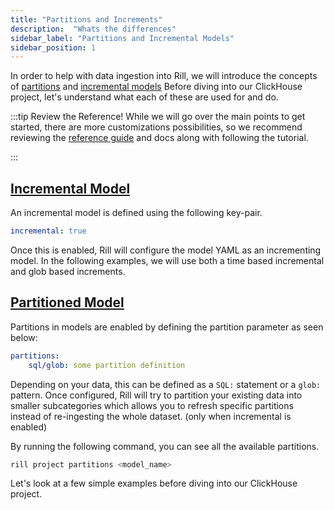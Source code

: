 ```yaml
---
title: "Partitions and Increments"
description:  "Whats the differences"
sidebar_label: "Partitions and Incremental Models"
sidebar_position: 1
---
```

In order to help with data ingestion into Rill, we will introduce the concepts of [partitions](https://docs.rilldata.com/build/incremental-models/#what-are-partitions) and [incremental models](https://docs.rilldata.com/build/incremental-models/#what-is-an-incremental-model) Before diving into our ClickHouse project, let's understand what each of these are used for and do.


:::tip Review the Reference! 
While we will go over the main points to get started, there are more customizations possibilities, so we recommend reviewing the [reference guide](https://docs.rilldata.com/reference/project-files/advanced-models) and docs along with following the tutorial.

:::
## [Incremental Model](https://docs.rilldata.com/build/advanced-models/incremental-models)

An incremental model is defined using the following key-pair.

```yaml
incremental: true
```

Once this is enabled, Rill will configure the model YAML as an incrementing model. 
In the following examples, we will use both a time based incremental and glob based increments. 

## [Partitioned Model](https://docs.rilldata.com/build/advanced-models/partitions)


Partitions in models are enabled by defining the partition parameter as seen below:

```yaml
partitions:
    sql/glob: some partition definition
```

Depending on your data, this can be defined as a `SQL:` statement or a `glob:` pattern. Once configured, Rill will try to partition your existing data into smaller subcategories which allows you to refresh specific partitions instead of re-ingesting the whole dataset. (only when incremental is enabled)

By running the following command, you can see all the available partitions.
```bash
rill project partitions <model_name>
```

Let's look at a few simple examples before diving into our ClickHouse project.

